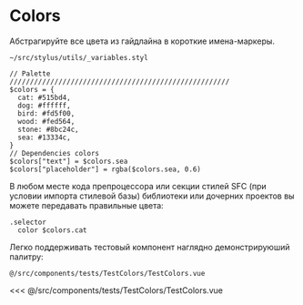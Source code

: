 # Colors

Абстрагируйте все цвета из гайдлайна в короткие имена-маркеры.

<code class="code--path">~/src/stylus/utils/_variables.styl</code>

```stylus
// Palette
//////////////////////////////////////////////////////
$colors = {
  cat: #515bd4,
  dog: #ffffff,
  bird: #fd5f00,
  wood: #fed564,
  stone: #8bc24c,
  sea: #13334c,
}
// Dependencies colors
$colors["text"] = $colors.sea
$colors["placeholder"] = rgba($colors.sea, 0.6)
```

В любом месте кода препроцессора или секции стилей SFC (при условии импорта стилевой базы) библиотеки или дочерних проектов вы можете передавать правильные цвета:

```stylus
.selector
  color $colors.cat
```

Легко поддерживать тестовый компонент наглядно демонстрируюший палитру:

<TestColors />

<code class="code--path">@/src/components/tests/TestColors/TestColors.vue</code>

<<< @/src/components/tests/TestColors/TestColors.vue
